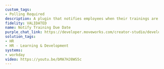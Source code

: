```yaml
---
custom_tags:
- Polling Required
description: A plugin that notifies employees when their trainings are due.
fidelity: VALIDATED
name: Notify Training Due Date
purple_chat_link: https://developer.moveworks.com/creator-studio/developer-tools/purple-chat-builder/?workspace=%7B%22title%22%3A%22My+Workspace%22%2C%22botSettings%22%3A%7B%7D%2C%22mocks%22%3A%5B%7B%22id%22%3A157%2C%22title%22%3A%22Mock+1%22%2C%22transcript%22%3A%7B%22settings%22%3A%7B%22colorStyle%22%3A%22LIGHT%22%2C%22startTime%22%3A%2211%3A43+AM%22%2C%22defaultPerson%22%3A%22ELLEN%22%2C%22editable%22%3Atrue%7D%2C%22messages%22%3A%5B%7B%22from%22%3A%22BOT%22%2C%22text%22%3A%22%F0%9F%93%9A+Just+a+friendly+reminder+that+it%27s+time+for+your+scheduled+trainings.+Staying+up-to-date+with+your+trainings+ensures+you%27re+at+the+top+of+your+game%21+%F0%9F%9A%80%22%7D%2C%7B%22from%22%3A%22USER%22%2C%22text%22%3A%22Got+it%2C+can+you+show+me+what+trainings+are+due%3F%22%7D%2C%7B%22from%22%3A%22BOT%22%2C%22text%22%3A%22%E2%9C%85+Checking+the+training+schedule+for+upcoming+due+dates%3Cbr%3E%E2%9C%85+Identifying+trainings+that+are+relevant+to+your+role%3Cbr%3E%F0%9F%94%81+Compiling+the+list+of+due+trainings.%22%7D%2C%7B%22from%22%3A%22BOT%22%2C%22text%22%3A%22Sure%2C+here+are+the+trainings+that+are+due+soon%3A%22%2C%22cards%22%3A%5B%7B%22title%22%3A%22Cybersecurity+Awareness+Training%22%2C%22text%22%3A%22Due+Date%3A+2023-05-01%3Cbr%3EThis+training+covers+essential+best+practices+for+maintaining+cybersecurity+in+the+workplace.+Make+sure+to+complete+it+by+the+due+date%21%3Cbr%3E%3Ca+href%3D%27https%3A%2F%2Ftrainingportal.example.com%2Fcybersecurity%27%3EStart+Training%3C%2Fa%3E%22%7D%2C%7B%22title%22%3A%22Diversity+and+Inclusion+Workshop%22%2C%22text%22%3A%22Due+Date%3A+2023-05-15%3Cbr%3EEngage+with+key+concepts+and+practices+to+support+diversity+and+inclusion+within+our+team.+Your+participation+is+highly+valued.%3Cbr%3E%3Ca+href%3D%27https%3A%2F%2Ftrainingportal.example.com%2Fdiversity-inclusion%27%3EStart+Training%3C%2Fa%3E%22%7D%2C%7B%22buttons%22%3A%5B%7B%22style%22%3A%22PRIMARY%22%2C%22text%22%3A%22Start+Trainings%22%7D%2C%7B%22text%22%3A%22View+All+Trainings%22%7D%2C%7B%22text%22%3A%22Remind+Me+Later%22%7D%5D%7D%5D%7D%5D%7D%7D%5D%7D
solution_tags:
- HR
- HR - Learning & Development
systems:
- workday
video: https://youtu.be/bMA7HJ8WS5c
---
```

